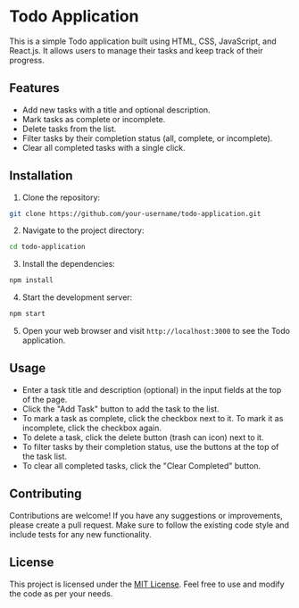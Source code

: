 
# Todo Application

This is a simple Todo application built using HTML, CSS, JavaScript, and React.js. It allows users to manage their tasks and keep track of their progress.

## Features

- Add new tasks with a title and optional description.
- Mark tasks as complete or incomplete.
- Delete tasks from the list.
- Filter tasks by their completion status (all, complete, or incomplete).
- Clear all completed tasks with a single click.

## Installation

1. Clone the repository:

```bash
git clone https://github.com/your-username/todo-application.git
```

2. Navigate to the project directory:

```bash
cd todo-application
```

3. Install the dependencies:

```bash
npm install
```

4. Start the development server:

```bash
npm start
```

5. Open your web browser and visit `http://localhost:3000` to see the Todo application.

## Usage

- Enter a task title and description (optional) in the input fields at the top of the page.
- Click the "Add Task" button to add the task to the list.
- To mark a task as complete, click the checkbox next to it. To mark it as incomplete, click the checkbox again.
- To delete a task, click the delete button (trash can icon) next to it.
- To filter tasks by their completion status, use the buttons at the top of the task list.
- To clear all completed tasks, click the "Clear Completed" button.

## Contributing

Contributions are welcome! If you have any suggestions or improvements, please create a pull request. Make sure to follow the existing code style and include tests for any new functionality.

## License

This project is licensed under the [MIT License](LICENSE). Feel free to use and modify the code as per your needs.
